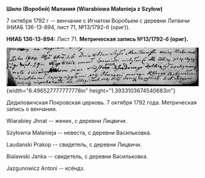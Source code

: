 **Шило (Воробей) Малания (Wiarabiowa Małanieja z Szyłow)**

7 октября 1792 г -- венчание с Игнатом Воробьем с деревни Литвичи (НИАБ
136-13-894, лист 71, №13/1792-б (ориг)).

**НИАБ 136-13-894:** Лист 71. **Метрическая запись №13/1792-б (ориг).**

![](./media/7045e953a6b1ea64b7b9a640f319cdab3a6e3a81.png){width="6.496527777777778in"
height="1.3933103674540683in"}

Дедиловичская Покровская церковь. 7 октября 1792 года. Метрическая
запись о венчании.

Wiarabiey Jhnat -- жених, с деревни Лицвичи.

Szyłowna Małanieja -- невеста, с деревни Васильковка.

Laudanski Prakop -- свидетель, с деревни Лицвичи.

Bialawski Janka -- свидетель, с деревни Васильковка.

Jazgunowicz Antoni -- ксёндз.
